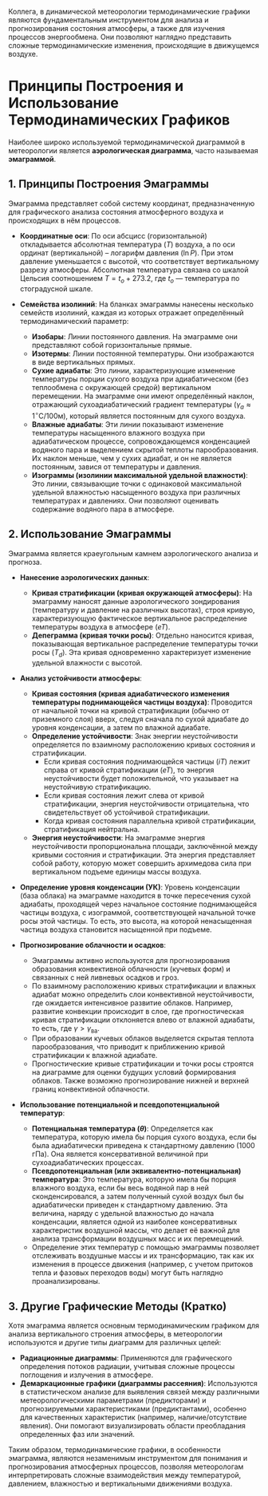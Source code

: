Коллега, в динамической метеорологии термодинамические графики являются фундаментальным инструментом для анализа и прогнозирования состояния атмосферы, а также для изучения процессов энергообмена. Они позволяют наглядно представить сложные термодинамические изменения, происходящие в движущемся воздухе.

# Принципы Построения и Использование Термодинамических Графиков

Наиболее широко используемой термодинамической диаграммой в метеорологии является **аэрологическая диаграмма**, часто называемая **эмаграммой**.

## 1. Принципы Построения Эмаграммы

Эмаграмма представляет собой систему координат, предназначенную для графического анализа состояния атмосферного воздуха и происходящих в нём процессов.

* **Координатные оси**: По оси абсцисс (горизонтальной) откладывается абсолютная температура ($T$) воздуха, а по оси ординат (вертикальной) – логарифм давления ($\ln P$). При этом давление уменьшается с высотой, что соответствует вертикальному разрезу атмосферы. Абсолютная температура связана со шкалой Цельсия соотношением $T = t_o + 273.2$, где $t_o$ — температура по стоградусной шкале.

* **Семейства изолиний**: На бланках эмаграммы нанесены несколько семейств изолиний, каждая из которых отражает определённый термодинамический параметр:
  * **Изобары**: Линии постоянного давления. На эмаграмме они представляют собой горизонтальные прямые.
  * **Изотермы**: Линии постоянной температуры. Они изображаются в виде вертикальных прямых.
  * **Сухие адиабаты**: Это линии, характеризующие изменение температуры порции сухого воздуха при адиабатическом (без теплообмена с окружающей средой) вертикальном перемещении. На эмаграмме они имеют определённый наклон, отражающий сухоадиабатический градиент температуры ($\gamma_a \approx 1^\circ \text{С}/100 \text{м}$), который является постоянным для сухого воздуха.
  * **Влажные адиабаты**: Эти линии показывают изменение температуры насыщенного влажного воздуха при адиабатическом процессе, сопровождающемся конденсацией водяного пара и выделением скрытой теплоты парообразования. Их наклон меньше, чем у сухих адиабат, и он не является постоянным, завися от температуры и давления.
  * **Изограммы (изолинии максимальной удельной влажности)**: Это линии, связывающие точки с одинаковой максимальной удельной влажностью насыщенного воздуха при различных температурах и давлениях. Они позволяют оценивать содержание водяного пара в атмосфере.

## 2. Использование Эмаграммы

Эмаграмма является краеугольным камнем аэрологического анализа и прогноза.

* **Нанесение аэрологических данных**:
  * **Кривая стратификации (кривая окружающей атмосферы)**: На эмаграмму наносят данные аэрологического зондирования (температуру и давление на различных высотах), строя кривую, характеризующую фактическое вертикальное распределение температуры воздуха в атмосфере ($eT$).
  * **Депеграмма (кривая точки росы)**: Отдельно наносится кривая, показывающая вертикальное распределение температуры точки росы ($T_d$). Эта кривая одновременно характеризует изменение удельной влажности с высотой.

* **Анализ устойчивости атмосферы**:
  * **Кривая состояния (кривая адиабатического изменения температуры поднимающейся частицы воздуха)**: Проводится от начальной точки на кривой стратификации (обычно от приземного слоя) вверх, следуя сначала по сухой адиабате до уровня конденсации, а затем по влажной адиабате.
  * **Определение устойчивости**: Знак энергии неустойчивости определяется по взаимному расположению кривых состояния и стратификации.
    * Если кривая состояния поднимающейся частицы ($iT$) лежит справа от кривой стратификации ($eT$), то энергия неустойчивости будет положительной, что указывает на неустойчивую стратификацию.
    * Если кривая состояния лежит слева от кривой стратификации, энергия неустойчивости отрицательна, что свидетельствует об устойчивой стратификации.
    * Когда кривая состояния параллельна кривой стратификации, стратификация нейтральна.
  * **Энергия неустойчивости**: На эмаграмме энергия неустойчивости пропорциональна площади, заключённой между кривыми состояния и стратификации. Эта энергия представляет собой работу, которую может совершить архимедова сила при вертикальном подъеме единицы массы воздуха.

* **Определение уровня конденсации (УК)**: Уровень конденсации (база облака) на эмаграмме находится в точке пересечения сухой адиабаты, проходящей через начальное состояние поднимающейся частицы воздуха, с изограммой, соответствующей начальной точке росы этой частицы. То есть, это высота, на которой ненасыщенная частица воздуха становится насыщенной при подъеме.

* **Прогнозирование облачности и осадков**:
  * Эмаграммы активно используются для прогнозирования образования конвективной облачности (кучевых форм) и связанных с ней ливневых осадков и гроз.
  * По взаимному расположению кривых стратификации и влажных адиабат можно определить слои конвективной неустойчивости, где ожидается интенсивное развитие облаков. Например, развитие конвекции происходит в слое, где прогностическая кривая стратификации отклоняется влево от влажной адиабаты, то есть, где $\gamma > \gamma_{\text{ва}}$.
  * При образовании кучевых облаков выделяется скрытая теплота парообразования, что приводит к приближению кривой стратификации к влажной адиабате.
  * Прогностические кривые стратификации и точки росы строятся на диаграмме для оценки будущих условий формирования облаков. Также возможно прогнозирование нижней и верхней границ конвективной облачности.

* **Использование потенциальной и псевдопотенциальной температур**:
  * **Потенциальная температура ($\theta$)**: Определяется как температура, которую имела бы порция сухого воздуха, если бы была адиабатически приведена к стандартному давлению (1000 гПа). Она является консервативной величиной при сухоадиабатических процессах.
  * **Псевдопотенциальная (или эквивалентно-потенциальная) температура**: Это температура, которую имела бы порция влажного воздуха, если бы весь водяной пар в ней сконденсировался, а затем полученный сухой воздух был бы адиабатически приведен к стандартному давлению. Эта величина, наряду с удельной влажностью до начала конденсации, является одной из наиболее консервативных характеристик воздушной массы, что делает её важной для анализа трансформации воздушных масс и их перемещений.
  * Определение этих температур с помощью эмаграммы позволяет отслеживать воздушные массы и их трансформацию, так как их изменения в процессе движения (например, с учетом притоков тепла и фазовых переходов воды) могут быть наглядно проанализированы.

## 3. Другие Графические Методы (Кратко)

Хотя эмаграмма является основным термодинамическим графиком для анализа вертикального строения атмосферы, в метеорологии используются и другие типы диаграмм для различных целей:

* **Радиационные диаграммы**: Применяются для графического определения потоков радиации, учитывая сложные процессы поглощения и излучения в атмосфере.
* **Демаркационные графики (диаграммы рассеяния)**: Используются в статистическом анализе для выявления связей между различными метеорологическими параметрами (предикторами) и прогнозируемыми характеристиками (предиктантами), особенно для качественных характеристик (например, наличие/отсутствие явления). Они помогают визуализировать области преобладания определенных фаз или значений.

Таким образом, термодинамические графики, в особенности эмаграмма, являются незаменимым инструментом для понимания и прогнозирования атмосферных процессов, позволяя метеорологам интерпретировать сложные взаимодействия между температурой, давлением, влажностью и вертикальными движениями воздуха.
